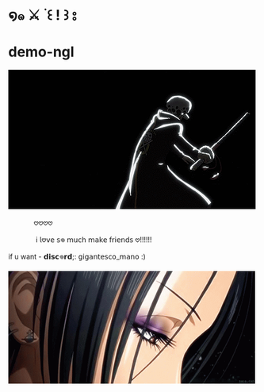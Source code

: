 # ໑๑   ⚔️    ࣪     ꒰ ! ꒱    ⦂

# demo-ngl

![zevis gif](./c63d07935be582ec289a3e36968ef8a3.gif)

 ᅠᅠᅠᅠ𖹭𖹭𖹭𖹭

 ᅠᅠᅠᅠ
𝗂 𝗅𖹭𝗏𝖾 𝗌𖦹 𝗆𝗎𝖼𝗁 𝗆𝖺𝗄𝖾 𝖿𝗋𝗂𝖾𝗇𝖽𝗌 𖹭!!!!!! 

 if u want - 𝗱𝗶𝘀𝗰𖦹𝗿𝗱;: 𝗀𝗂𝗀𝖺𝗇𝗍𝖾𝗌𝖼𝗈_𝗆𝖺𝗇𝗈 :)
 ᅠᅠᅠᅠ
ᅠᅠᅠᅠ
 ᅠᅠᅠᅠ
ᅠᅠᅠᅠ
 ᅠᅠᅠᅠ
![zevis gif](./osaki-nana-eyes.gif)
